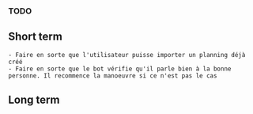 ### TODO

## Short term
    - Faire en sorte que l'utilisateur puisse importer un planning déjà créé
    - Faire en sorte que le bot vérifie qu'il parle bien à la bonne personne. Il recommence la manoeuvre si ce n'est pas le cas

## Long term
